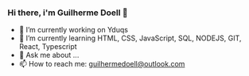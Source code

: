 ### Hi there, i'm Guilherme Doell 👋


- 🔭 I’m currently working on Yduqs
- 🌱 I’m currently learning HTML, CSS, JavaScript, SQL, NODEJS, GIT, React, Typescript
- 💬 Ask me about ...
- 📫 How to reach me: guilhermedoell@outlook.com


